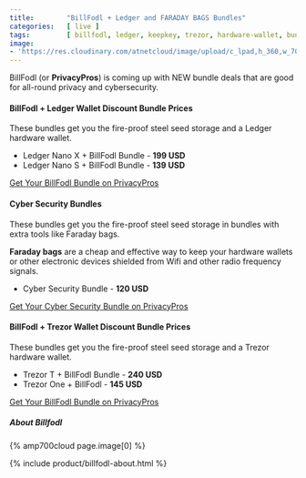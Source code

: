 ```yaml
---
title:        "BillFodl + Ledger and FARADAY BAGS Bundles"
categories:   [ live ]
tags:         [ billfodl, ledger, keepkey, trezor, hardware-wallet, bundle, cryptocurrency-wallet ]
image:
- 'https://res.cloudinary.com/atnetcloud/image/upload/c_lpad,h_360,w_700/v1604371162/atnet/altcoin-wallets/Screenshot_2020-11-03_at_9.38.31_AM_hgtusf.jpg'
---
```


<div id="live-billfodl"></div>

BillFodl (or **PrivacyPros**) is coming up with NEW bundle deals that are good for all-round privacy and cybersecurity.

#### BillFodl + Ledger Wallet Discount Bundle Prices

These bundles get you the fire-proof steel seed storage and a Ledger hardware wallet.

* Ledger Nano X + BillFodl Bundle - **199 USD**
* Ledger Nano S + BillFodl Bundle - **139 USD**

<a class="button" rel="nofollow" href="https://shop.privacypros.io?afmc=60&utm_campaign=60&utm_source=leaddyno&utm_medium=affiliate">Get Your BillFodl Bundle on PrivacyPros</a>

#### Cyber Security Bundles

These bundles get you the fire-proof steel seed storage in bundles with extra tools like Faraday bags.

**Faraday bags** are a cheap and effective way to keep your hardware wallets or other electronic devices shielded from Wifi and other radio frequency signals.

* Cyber Security Bundle - **120 USD**

<a class="button" rel="nofollow" href="https://shop.privacypros.io?afmc=60&utm_campaign=60&utm_source=leaddyno&utm_medium=affiliate">Get Your Cyber Security Bundle on PrivacyPros</a>

#### BillFodl + Trezor Wallet Discount Bundle Prices

These bundles get you the fire-proof steel seed storage and a Trezor hardware wallet.

* Trezor T + BillFodl Bundle - **240 USD**
* Trezor One + BillFodl - **145 USD**

<a class="button" rel="nofollow" href="https://shop.privacypros.io?afmc=60&utm_campaign=60&utm_source=leaddyno&utm_medium=affiliate">Get Your BillFodl Bundle on PrivacyPros</a>

##### About Billfodl

{% amp700cloud page.image[0] %}

{% include product/billfodl-about.html %}
